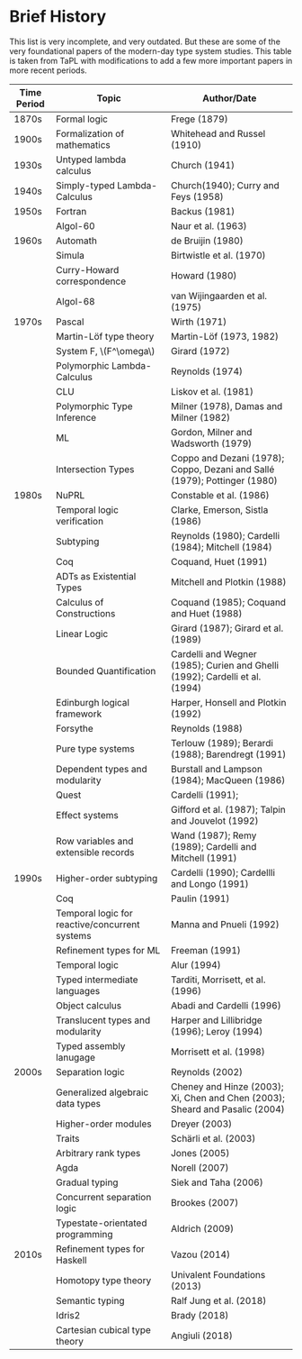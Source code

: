 # Brief History

This list is very incomplete, and very outdated. But these are some of the very foundational
papers of the modern-day type system studies. This table is taken from TaPL with modifications to
add a few more important papers in more recent periods.

| Time Period | Topic                                          | Author/Date                                                                  |
|-------------|------------------------------------------------|------------------------------------------------------------------------------|
| 1870s       | Formal logic                                   | Frege (1879)                                                                 |
| 1900s       | Formalization of mathematics                   | Whitehead and Russel (1910)                                                  |
| 1930s       | Untyped lambda calculus                        | Church (1941)                                                                |
| 1940s       | Simply-typed Lambda-Calculus                   | Church(1940); Curry and Feys (1958)                                          |
| 1950s       | Fortran                                        | Backus (1981)                                                                |
|             | Algol-60                                       | Naur et al. (1963)                                                           |
| 1960s       | Automath                                       | de Bruijin (1980)                                                            |
|             | Simula                                         | Birtwistle et al. (1970)                                                     |
|             | Curry-Howard correspondence                    | Howard (1980)                                                                |
|             | Algol-68                                       | van Wijingaarden et al. (1975)                                               |
| 1970s       | Pascal                                         | Wirth (1971)                                                                 |
|             | Martin-Löf type theory                         | Martin-Löf (1973, 1982)                                                      |
|             | System F, \\(F^\omega\\)                       | Girard (1972)                                                                |
|             | Polymorphic Lambda-Calculus                    | Reynolds (1974)                                                              |
|             | CLU                                            | Liskov et al. (1981)                                                         |
|             | Polymorphic Type Inference                     | Milner (1978), Damas and Milner (1982)                                       |
|             | ML                                             | Gordon, Milner and Wadsworth (1979)                                          |
|             | Intersection Types                             | Coppo and Dezani (1978); Coppo, Dezani and Sallé (1979); Pottinger (1980)    |
| 1980s       | NuPRL                                          | Constable et al. (1986)                                                      |
|             | Temporal logic verification                    | Clarke, Emerson, Sistla (1986)                                               |
|             | Subtyping                                      | Reynolds (1980); Cardelli (1984); Mitchell (1984)                            |
|             | Coq                                            | Coquand, Huet (1991)                                                         |
|             | ADTs as Existential Types                      | Mitchell and Plotkin (1988)                                                  |
|             | Calculus of Constructions                      | Coquand (1985); Coquand and Huet (1988)                                      |
|             | Linear Logic                                   | Girard (1987); Girard et al. (1989)                                          |
|             | Bounded Quantification                         | Cardelli and Wegner (1985); Curien and Ghelli (1992); Cardelli et al. (1994) |
|             | Edinburgh logical framework                    | Harper, Honsell and Plotkin (1992)                                           |
|             | Forsythe                                       | Reynolds (1988)                                                              |
|             | Pure type systems                              | Terlouw (1989); Berardi (1988); Barendregt (1991)                            |
|             | Dependent types and modularity                 | Burstall and Lampson (1984); MacQueen (1986)                                 |
|             | Quest                                          | Cardelli (1991);                                                             |
|             | Effect systems                                 | Gifford et al. (1987); Talpin and Jouvelot (1992)                            |
|             | Row variables and extensible records           | Wand (1987); Remy (1989); Cardelli and Mitchell (1991)                       |
| 1990s       | Higher-order subtyping                         | Cardelli (1990); Cardellli and Longo (1991)                                  |
|             | Coq                                            | Paulin (1991)                                                                |
|             | Temporal logic for reactive/concurrent systems | Manna and Pnueli (1992)                                                      |
|             | Refinement types for ML                        | Freeman (1991)                                                               |
|             | Temporal logic                                 | Alur (1994)                                                                  |
|             | Typed intermediate languages                   | Tarditi, Morrisett, et al. (1996)                                            |
|             | Object calculus                                | Abadi and Cardelli (1996)                                                    |
|             | Translucent types and modularity               | Harper and Lillibridge (1996); Leroy (1994)                                  |
|             | Typed assembly lanugage                        | Morrisett et al. (1998)                                                      |
| 2000s       | Separation logic                               | Reynolds (2002)                                                              |
|             | Generalized algebraic data types               | Cheney and Hinze (2003); Xi, Chen and Chen (2003); Sheard and Pasalic (2004) |
|             | Higher-order modules                           | Dreyer (2003)                                                                |
|             | Traits                                         | Schärli et al. (2003)                                                        |
|             | Arbitrary rank types                           | Jones (2005)                                                                 |
|             | Agda                                           | Norell (2007)                                                                |
|             | Gradual typing                                 | Siek and Taha (2006)                                                         |
|             | Concurrent separation logic                    | Brookes (2007)                                                               |
|             | Typestate-orientated programming               | Aldrich (2009)                                                               |
| 2010s       | Refinement types for Haskell                   | Vazou (2014)                                                                 |
|             | Homotopy type theory                           | Univalent Foundations (2013)                                                 |
|             | Semantic typing                                | Ralf Jung et al. (2018)                                                      |
|             | Idris2                                         | Brady (2018)                                                                 |
|             | Cartesian cubical type theory                  | Angiuli (2018)                                                               |
